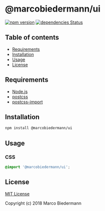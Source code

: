 # @marcobiedermann/ui

[![npm version](https://badge.fury.io/js/%40marcobiedermann%2Fui.svg)](https://badge.fury.io/js/%40marcobiedermann%2Fui)
[![dependencies Status](https://david-dm.org/marcobiedermann/ui/status.svg?path=packages/ui)](https://david-dm.org/marcobiedermann/ui?path=packages/ui)

## Table of contents

- [Requirements](#requirements)
- [Installation](#installation)
- [Usage](#usage)
- [License](#license)

## Requirements

- [Node.js](https://nodejs.org)
- [postcss](https://github.com/postcss/postcss)
- [postcss-import](https://github.com/postcss/postcss-import)

## Installation

```sh
npm install @marcobiedermann/ui
```

## Usage

### CSS

```css
@import '@marcobiedermann/ui';
```

## License

[MIT License](../../LICENSE)

Copyright (c) 2018 Marco Biedermann
